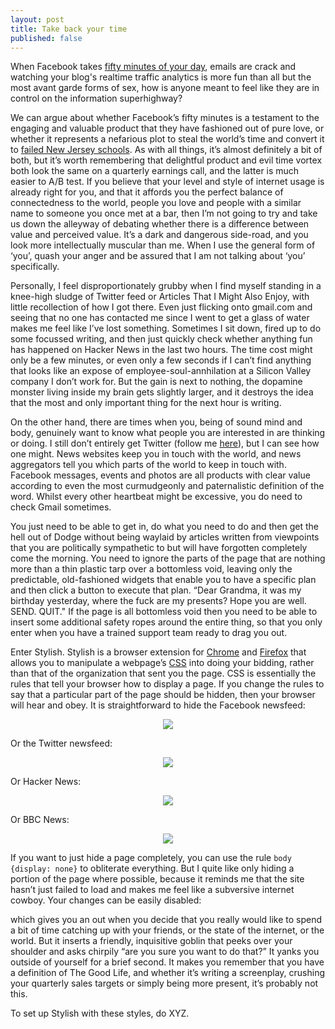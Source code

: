 ```yaml
---
layout: post
title: Take back your time
published: false
---
```

When Facebook takes [fifty minutes of your day](http://www.nytimes.com/2016/05/06/business/facebook-bends-the-rules-of-audience-engagement-to-its-advantage.html), emails are crack and watching your blog's realtime traffic analytics is more fun than all but the most avant garde forms of sex, how is anyone meant to feel like they are in control on the information superhighway?

We can argue about whether Facebook’s fifty minutes is a testament to the engaging and valuable product that they have fashioned out of pure love, or whether it represents a nefarious plot to steal the world’s time and convert it to [failed New Jersey schools](https://www.buzzfeed.com/mollyhensleyclancy/what-happened-to-zuckerbergs-100-million). As with all things, it’s almost definitely a bit of both, but it’s worth remembering that delightful product and evil time vortex both look the same on a quarterly earnings call, and the latter is much easier to A/B test. If you believe that your level and style of internet usage is already right for you, and that it affords you the perfect balance of connectedness to the world, people you love and people with a similar name to someone you once met at a bar, then I’m not going to try and take us down the alleyway of debating whether there is a difference between value and perceived value. It’s a dark and dangerous side-road, and you look more intellectually muscular than me. When I use the general form of ‘you’, quash your anger and be assured that I am not talking about ‘you’ specifically.

Personally, I feel disproportionately grubby when I find myself standing in a knee-high sludge of Twitter feed or Articles That I Might Also Enjoy, with little recollection of how I got there. Even just flicking onto gmail.com and seeing that no one has contacted me since I went to get a glass of water makes me feel like I’ve lost something. Sometimes I sit down, fired up to do some focussed writing, and then just quickly check whether anything fun has happened on Hacker News in the last two hours. The time cost might only be a few minutes, or even only a few seconds if I can’t find anything that looks like an expose of employee-soul-annhilation at a Silicon Valley company I don’t work for. But the gain is next to nothing, the dopamine monster living inside my brain gets slightly larger, and it destroys the idea that the most and only important thing for the next hour is writing.

On the other hand, there are times when you, being of sound mind and body, genuinely want to know what people you are interested in are thinking or doing. I still don’t entirely get Twitter (follow me [here](https://twitter.com/robjheaton)), but I can see how one might. News websites keep you in touch with the world, and news aggregators tell you which parts of the world to keep in touch with. Facebook messages, events and photos are all products with clear value according to even the most curmudgeonly and paternalistic definition of the word. Whilst every other heartbeat might be excessive, you do need to check Gmail sometimes.

You just need to be able to get in, do what you need to do and then get the hell out of Dodge without being waylaid by articles written from viewpoints that you are politically sympathetic to but will have forgotten completely come the morning. You need to ignore the parts of the page that are nothing more than a thin plastic tarp over a bottomless void, leaving only the predictable, old-fashioned widgets that enable you to have a specific plan and then click a button to execute that plan. “Dear Grandma, it was my birthday yesterday, where the fuck are my presents? Hope you are well. SEND. QUIT." If the page is all bottomless void then you need to be able to insert some additional safety ropes around the entire thing, so that you only enter when you have a trained support team ready to drag you out.

Enter Stylish. Stylish is a browser extension for [Chrome](https://chrome.google.com/webstore/detail/stylish/fjnbnpbmkenffdnngjfgmeleoegfcffe) and [Firefox](https://addons.mozilla.org/en-US/firefox/addon/stylish/) that allows you to manipulate a webpage’s [CSS](https://developer.mozilla.org/en-US/docs/Web/Guide/CSS/Getting_started/What_is_CSS) into doing your bidding, rather than that of the organization that sent you the page. CSS is essentially the rules that tell your browser how to display a page. If you change the rules to say that a particular part of the page should be hidden, then your browser will hear and obey. It is straightforward to hide the Facebook newsfeed:

<p align="center">
<img src="https://cloud.githubusercontent.com/assets/1565857/15089699/b6e9eeac-13be-11e6-8ead-9c8bb74820aa.png" />
</p>

Or the Twitter newsfeed:

<p align="center">
<img src="https://cloud.githubusercontent.com/assets/1565857/15089698/b6d902d6-13be-11e6-836d-5dea1122ac6f.png" />
</p>

Or Hacker News:

<p align="center">
<img src="https://cloud.githubusercontent.com/assets/1565857/15089700/b6f3f258-13be-11e6-9e7d-d0bf6567dcff.png" />
</p>

Or BBC News:

<p align="center">
<img src="https://cloud.githubusercontent.com/assets/1565857/15089701/b6f4c0ca-13be-11e6-93be-91b42b78b5b1.png" />
</p>

If you want to just hide a page completely, you can use the rule `body {display: none}` to obliterate everything. But I quite like only hiding a portion of the page where possible, because it reminds me that the site hasn’t just failed to load and makes me feel like a subversive internet cowboy. Your changes can be easily disabled:

which gives you an out when you decide that you really would like to spend a bit of time catching up with your friends, or the state of the internet, or the world. But it inserts a friendly, inquisitive goblin that peeks over your shoulder and asks chirpily “are you sure you want to do that?” It yanks you outside of yourself for a brief second. It makes you remember that you have a definition of The Good Life, and whether it’s writing a screenplay, crushing your quarterly sales targets or simply being more present, it’s probably not this.

To set up Stylish with these styles, do XYZ.
